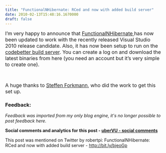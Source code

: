 ```yaml
---
title: "FunctionalNHibernate: RCed and now with added build server"
date: 2010-02-13T15:48:16.1670000
draft: false
---
```


<p style="MARGIN: 0cm 0cm 10pt" class="MsoNormal"><span style="mso-ansi-language: EN-US" lang="EN-US"><font size="3">I’m very happy to announce that <a href="http://bitbucket.org/robertpi/functionalnhibernate/">FunctionalNHibernate </a>has now been updated to work with the recently released Visual Studio 2010 release candidate. Also, it has now been setup to run on the <a href="http://teamcity.codebetter.com/">codebetter build server</a>. You can create a log on and download the latest binaries from here (you need an account but it’s very simple to create one).<o:p /></font></span></p>
<p style="MARGIN: 0cm 0cm 10pt" class="MsoNormal"><span style="mso-ansi-language: EN-US" lang="EN-US"><o:p><font size="3"> </font></o:p></span></p>
<p style="MARGIN: 0cm 0cm 10pt" class="MsoNormal"><span style="mso-ansi-language: EN-US" lang="EN-US"><font size="3">A huge thanks to <a href="http://www.navision-blog.de">Steffen Forkmann</a>, who did the work to get this set up.<o:p /></font></span></p>

### Feedback:

*Feedback was imported from my only blog engine, it's no longer possible to post feedback here.*

**Social comments and analytics for this post - [uberVU - social comments](http://www.ubervu.com/conversations/strangelights.com/blog/archive/2010/02/13/1653.aspx)**

This post was mentioned on Twitter by robertpi: FunctionalNHibernate: RCed and now with added build server - <a rel="nofollow external" href="http://bit.ly/bjeoGp" title="http://bit.ly/bjeoGp">http://bit.ly/bjeoGp</a>

